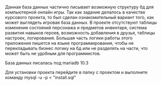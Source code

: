 Данная база данных частично писывает возможную структуру бд для компьютерной онлайн игры. Так 
как задание делалось в качестве курсового проекта, то был сделан ознакомительный вариант 
того, как может выглядеть игровая база данных. В проекте отсутствуют таблицы изменения 
состояний персонажа и предметов инвентаря, система развития навыков героев, возможность 
добавления в друзья, таблицы настроек, логирования. Большая часть логики работы этого 
приложения пишется на языке программирования, чтобы не перекладывать бизнес логику на бд или 
не разделять на части, что может быть не удобным для программистов.

База данных писалась под  mariadb 10.3

Для установки проекта перейдите в папку с проектом и выполните команду mysql -u -p < 
"install.sql" 
